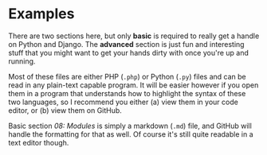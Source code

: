 # Examples

There are two sections here, but only **basic** is required to really get a
handle on Python and Django.  The **advanced** section is just fun and
interesting stuff that you might want to get your hands dirty with once you're
up and running.

Most of these files are either PHP (`.php`) or Python (`.py`) files and can be
read in any plain-text capable program.  It will be easier however if you open
them in a program that understands how to highlight the syntax of these two
languages, so I recommend you either (a) view them in your code editor, or (b)
view them on GitHub.

Basic section *08: Modules* is simply a markdown (`.md`) file, and GitHub will
handle the formatting for that as well.  Of course it's still quite readable in
a text editor though.

